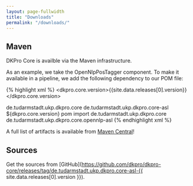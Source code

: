 ```yaml
---
layout: page-fullwidth
title: "Downloads"
permalink: "/downloads/"
---
```


## Maven

DKPro Core is availble via the Maven infrastructure.

As an example, we take the OpenNlpPosTagger component. To make it available in a
pipeline, we add the following dependency to our POM file:

{% highlight xml %}
<properties>
  <dkpro.core.version>{{site.data.releases[0].version}}</dkpro.core.version>
</properties>

<dependencyManagement>
  <dependencies>
    <dependency>
      <artifact>de.tudarmstadt.ukp.dkpro.core</artifact>
      <group>de.tudarmstadt.ukp.dkpro.core-asl<group>
      <version>${dkpro.core.version}</version>
      <type>pom</type>
      <scope>import</scope>
    </dependency>
  </dependencies>
</dependencyManagement>

<dependencies>
  <dependency>
    <groupId>de.tudarmstadt.ukp.dkpro.core</groupId>
    <artifactId>de.tudarmstadt.ukp.dkpro.core.opennlp-asl</artifactId>
  </dependency>
</dependencies>
{% endhighlight xml %}

A full list of artifacts is available from [Maven Central][1]! 
	
## Sources

Get the sources from [GitHub](https://github.com/dkpro/dkpro-core/releases/tag/de.tudarmstadt.ukp.dkpro.core-asl-{{ site.data.releases[0].version }}).

[1]: http://search.maven.org/#search%7Cga%7C1%7Cg%3A%22de.tudarmstadt.ukp.dkpro.core%22%20AND%20v%3A%22{{site.data.releases[0].version}}%22